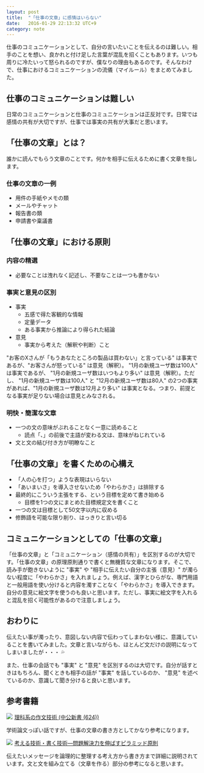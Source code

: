 ```yaml
---
layout: post
title:  "「仕事の文章」に感情はいらない"
date:   2016-01-29 22:13:32 UTC+9
category: note
---
```


仕事のコミュニケーションとして、自分の言いたいことを伝えるのは難しい。相手のことを想い、良かれと付け足した言葉が混乱を招くこともあります。いつも周りに冷たいって怒られるのですが、僕なりの理由もあるのです。そんなわけで、仕事におけるコミュニケーションの流儀（マイルール）をまとめてみました。

## 仕事のコミュニケーションは難しい

日常のコミュニケーションと仕事のコミュニケーションは正反対です。日常では感情の共有が大切ですが、仕事では事実の共有が大事だと思います。

## 「仕事の文章」とは？

誰かに読んでもらう文章のことです。何かを相手に伝えるために書く文章を指します。

### 仕事の文章の一例

- 用件の手紙やメモの類
- メールやチャット
- 報告書の類
- 申請書や稟議書

## 「仕事の文章」における原則

### 内容の精選

- 必要なことは洩れなく記述し、不要なことは一つも書かない

### 事実と意見の区別

- 事実
    - 五感で得た客観的な情報
    - 定量データ
    - ある事実から推論により得られた結論
- 意見
    - 事実から考えた（解釈や判断）こと

"お客のXさんが「もうあなたところの製品は買わない」と言っている" は事実であるが、"お客さんが怒っている" は意見（解釈）。 "1月の新規ユーザ数は100人" は事実であるが、 "1月の新規ユーザ数はいつもより多い" は意見（解釈）。ただし、 "1月の新規ユーザ数は100人" と "12月の新規ユーザ数は80人" の2つの事実があれば、"1月の新規ユーザ数は12月より多い" は事実となる。つまり、前提となる事実が足りない場合は意見とみなされる。

### 明快・簡潔な文章

- 一つの文の意味がぶれることなく一意に読めること
    - 読点「、」の前後で主語が変わる文は、意味がねじれている
- 文と文の結び付き方が明瞭なこと

## 「仕事の文章」を書くための心構え

- 「人の心を打つ」ような表現はいらない
- 「あいまいさ」を導入させないため「やわらかさ」は排除する
- 最終的にこういう主張をする、という目標を定めて書き始める
    - 目標を1つの文にまとめた目標規定文を書くこと
- 一つの文は目標として50文字以内に収める
- 修飾語を可能な限り削り、はっきりと言い切る

## コミュニケーションとしての「仕事の文章」

「仕事の文章」と「コミュニケーション（感情の共有）」を区別するのが大切です。「仕事の文章」の原理原則通りで書くと無機質な文章になります。そこで、読み手が飽きないように "事実" や "相手に伝えたい自分の主張（意見）" が濁らない程度に「やわらかさ」を入れましょう。例えば、漢字とひらがな、専門用語と一般用語を使い分けると内容を濁すことなく「やわらかさ」を導入できます。自分の意見に絵文字を使うのも良いと思います。ただし、事実に絵文字を入れると混乱を招く可能性があるので注意しましょう。

## おわりに

伝えたい事が濁ったり、意図しない内容で伝わってしまわない様に、意識していることを書いてみました。文章と言いながらも、ほとんど文だけの説明になってしまいましたが・・・ :sweat_drops:

また、仕事の会話でも "事実" と "意見" を区別するのは大切です。自分が話すときはもちろん、聞くときも相手の話が "事実" を話しているのか、 "意見" を述べているのか、意識して聞き分けると良いと思います。

## 参考書籍

<a rel="nofollow" href="http://www.amazon.co.jp/gp/product/4121006240/ref=as_li_ss_il?ie=UTF8&camp=247&creative=7399&creativeASIN=4121006240&linkCode=as2&tag=yulii-22"><img border="0" src="http://ws-fe.amazon-adsystem.com/widgets/q?_encoding=UTF8&ASIN=4121006240&Format=_SL110_&ID=AsinImage&MarketPlace=JP&ServiceVersion=20070822&WS=1&tag=yulii-22" ></a><img src="http://ir-jp.amazon-adsystem.com/e/ir?t=yulii-22&l=as2&o=9&a=4121006240" width="1" height="1" border="0" alt="" style="border:none !important; margin:0px !important;" />
<a rel="nofollow" href="http://www.amazon.co.jp/gp/product/4121006240/ref=as_li_ss_tl?ie=UTF8&camp=247&creative=7399&creativeASIN=4121006240&linkCode=as2&tag=yulii-22">理科系の作文技術 (中公新書 (624))</a><img src="http://ir-jp.amazon-adsystem.com/e/ir?t=yulii-22&l=as2&o=9&a=4121006240" width="1" height="1" border="0" alt="" style="border:none !important; margin:0px !important;" />

学術論文っぽい話ですが、仕事の文章の書き方としてかなり参考になります。

<a rel="nofollow" href="http://www.amazon.co.jp/gp/product/4478490279/ref=as_li_ss_il?ie=UTF8&camp=247&creative=7399&creativeASIN=4478490279&linkCode=as2&tag=yulii-22"><img border="0" src="http://ws-fe.amazon-adsystem.com/widgets/q?_encoding=UTF8&ASIN=4478490279&Format=_SL110_&ID=AsinImage&MarketPlace=JP&ServiceVersion=20070822&WS=1&tag=yulii-22" ></a><img src="http://ir-jp.amazon-adsystem.com/e/ir?t=yulii-22&l=as2&o=9&a=4478490279" width="1" height="1" border="0" alt="" style="border:none !important; margin:0px !important;" />
<a rel="nofollow" href="http://www.amazon.co.jp/gp/product/4478490279/ref=as_li_ss_tl?ie=UTF8&camp=247&creative=7399&creativeASIN=4478490279&linkCode=as2&tag=yulii-22">考える技術・書く技術―問題解決力を伸ばすピラミッド原則</a><img src="http://ir-jp.amazon-adsystem.com/e/ir?t=yulii-22&l=as2&o=9&a=4478490279" width="1" height="1" border="0" alt="" style="border:none !important; margin:0px !important;" />

伝えたいメッセージを論理的に整理する考え方から書き方まで詳細に説明されています。文と文を組み立てる（文章を作る）部分の参考になると思います。
